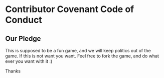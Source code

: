 # Contributor Covenant Code of Conduct

## Our Pledge

This is supposed to be a fun game, and we will keep politics
out of the game. If this is not want you want. Feel free to
fork the game, and do what ever you want with it :)

Thanks
